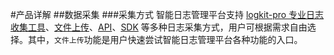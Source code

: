 #产品详解
##数据采集
###采集方式
智能日志管理平台支持 [logkit-pro 专业日志收集工具](/insight/manual/4738/logkit-pro-induction)、[文件上传](/insight/manual/4882/file-upload)、[API](/insight/api/4749/data-push-api)、[SDK](/insight/sdk/4664/c-sdk) 等多种日志采集方式，用户可根据需求自由选择。其中，`文件上传`功能是用户快速尝试智能日志管理平台各种功能的入口。